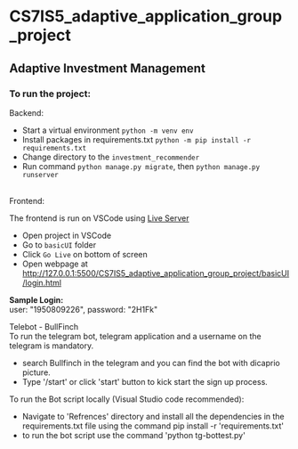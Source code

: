 # CS7IS5_adaptive_application_group_project
## Adaptive Investment Management
### To run the project:

Backend: <br>
- Start a virtual environment ```python -m venv env``` <br>
- Install packages in requirements.txt ```python -m pip install -r requirements.txt``` <br>
- Change directory to the ```investment_recommender```<br>
- Run command ```python manage.py migrate```, then ```python manage.py runserver```
<br>
Frontend:

The frontend is run on VSCode using [Live Server](https://marketplace.visualstudio.com/items?itemName=ritwickdey.LiveServer)
- Open project in VSCode
- Go to ```basicUI``` folder
- Click ```Go Live``` on bottom of screen
- Open webpage at http://127.0.0.1:5500/CS7IS5_adaptive_application_group_project/basicUI/login.html

**Sample Login:**<br> user: "1950809226",  password: "2H1Fk"

Telebot - BullFinch <br>
To run the telegram bot, telegram application and a username on the telegram is mandatory. <br>
- search Bullfinch in the telegram and you can find the bot with dicaprio picture.
- Type '/start' or click 'start' button to kick start the sign up process.

To run the Bot script locally (Visual Studio code recommended): <br>
- Navigate to 'Refrences' directory and install all the dependencies in the requirements.txt file using the command pip install -r 'requirements.txt'
- to run the bot script use the command 'python tg-bottest.py'
